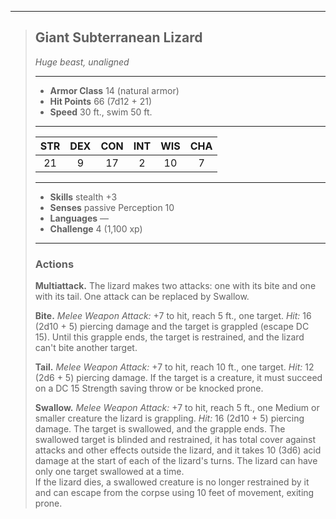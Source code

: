 ***
> ## Giant Subterranean Lizard
> *Huge beast, unaligned*
> 
> ***
> 
> - **Armor Class** 14 (natural armor)
> - **Hit Points** 66 (7d12 + 21)
> - **Speed** 30 ft., swim 50 ft.
> 
> ***
> 
> |STR|DEX|CON|INT|WIS|CHA|
> |:---:|:---:|:---:|:---:|:---:|:---:|
> |21|9|17|2|10|7|
> 
> ***
> 
> - **Skills** stealth +3
> - **Senses** passive Perception 10
> - **Languages** —
> - **Challenge** 4 (1,100 xp)
> 
> ***
> 
> ### Actions
> **Multiattack.** The lizard makes two attacks: one with its bite and one with its tail. One attack can be replaced by Swallow.
> 
> **Bite.** *Melee Weapon Attack:* +7 to hit, reach 5 ft., one target. *Hit:* 16 (2d10 + 5) piercing damage and the target is grappled (escape DC 15). Until this grapple ends, the target is restrained, and the lizard can't bite another target.
> 
> **Tail.** *Melee Weapon Attack:* +7 to hit, reach 10 ft., one target. *Hit:* 12 (2d6 + 5) piercing damage. If the target is a creature, it must succeed on a DC 15 Strength saving throw or be knocked prone.
> 
> **Swallow.** *Melee Weapon Attack:* +7 to hit, reach 5 ft., one Medium or smaller creature the lizard is grappling. *Hit:* 16 (2d10 + 5) piercing damage. The target is swallowed, and the grapple ends. The swallowed target is blinded and restrained, it has total cover against attacks and other effects outside the lizard, and it takes 10 (3d6) acid damage at the start of each of the lizard's turns. The lizard can have only one target swallowed at a time.  
> If the lizard dies, a swallowed creature is no longer restrained by it and can escape from the corpse using 10 feet of movement, exiting prone.